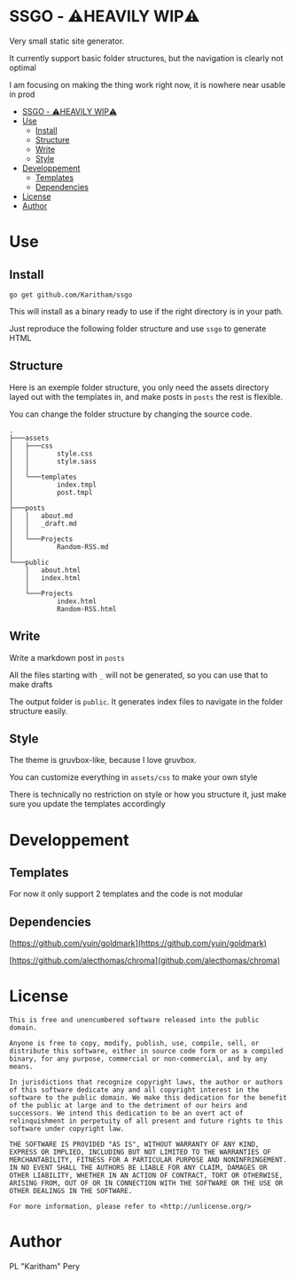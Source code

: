 # SSGO - ⚠️HEAVILY WIP⚠️

Very small static site generator.

It currently support basic folder structures, but the navigation is clearly not optimal

I am focusing on making the thing work right now, it is nowhere near usable in prod

* [SSGO - ⚠️HEAVILY WIP⚠️](#ssgo---️heavily-wip️)
* [Use](#use)
  * [Install](#install)
  * [Structure](#structure)
  * [Write](#write)
  * [Style](#style)
* [Developpement](#developpement)
  * [Templates](#templates)
  * [Dependencies](#dependencies)
* [License](#license)
* [Author](#author)
  
# Use

## Install

`go get github.com/Karitham/ssgo`

This will install as a binary ready to use if the right directory is in your path.

Just reproduce the following folder structure and use `ssgo` to generate HTML

## Structure

Here is an exemple folder structure, you only need the assets directory layed out with the templates in, and make posts in `posts` the rest is flexible.

You can change the folder structure by changing the source code.

```tree
.
├───assets
│   ├───css
│   │       style.css
│   │       style.sass
│   │
│   └───templates
│           index.tmpl
│           post.tmpl
│
├───posts
│   │   about.md
│   │   _draft.md
│   │
│   └───Projects
│           Random-RSS.md
│
└───public
    │   about.html
    │   index.html
    │
    └───Projects
            index.html
            Random-RSS.html
```

## Write

Write a markdown post in `posts`

All the files starting with `_` will not be generated, so you can use that to make drafts

The output folder is `public`. It generates index files to navigate in the folder structure easily.

## Style

The theme is gruvbox-like, because I love gruvbox.

You can customize everything in `assets/css` to make your own style

There is technically no restriction on style or how you structure it, just make sure you update the templates accordingly

# Developpement

## Templates

For now it only support 2 templates and the code is not modular

## Dependencies

[https://github.com/yuin/goldmark](https://github.com/yuin/goldmark)

[https://github.com/alecthomas/chroma](github.com/alecthomas/chroma)

# License

```license
This is free and unencumbered software released into the public domain.

Anyone is free to copy, modify, publish, use, compile, sell, or
distribute this software, either in source code form or as a compiled
binary, for any purpose, commercial or non-commercial, and by any
means.

In jurisdictions that recognize copyright laws, the author or authors
of this software dedicate any and all copyright interest in the
software to the public domain. We make this dedication for the benefit
of the public at large and to the detriment of our heirs and
successors. We intend this dedication to be an overt act of
relinquishment in perpetuity of all present and future rights to this
software under copyright law.

THE SOFTWARE IS PROVIDED "AS IS", WITHOUT WARRANTY OF ANY KIND,
EXPRESS OR IMPLIED, INCLUDING BUT NOT LIMITED TO THE WARRANTIES OF
MERCHANTABILITY, FITNESS FOR A PARTICULAR PURPOSE AND NONINFRINGEMENT.
IN NO EVENT SHALL THE AUTHORS BE LIABLE FOR ANY CLAIM, DAMAGES OR
OTHER LIABILITY, WHETHER IN AN ACTION OF CONTRACT, TORT OR OTHERWISE,
ARISING FROM, OUT OF OR IN CONNECTION WITH THE SOFTWARE OR THE USE OR
OTHER DEALINGS IN THE SOFTWARE.

For more information, please refer to <http://unlicense.org/>
```

# Author

PL "Karitham" Pery
